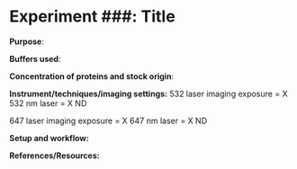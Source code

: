 # Experiment ###: Title

**Purpose**: 


**Buffers used**: 


**Concentration of proteins and stock origin**: 


**Instrument/techniques/imaging settings:** 
532 laser imaging exposure = X
532 nm laser = X ND

647 laser imaging exposure = X
647 nm laser = X ND


**Setup and workflow:** 


**References/Resources:** 



